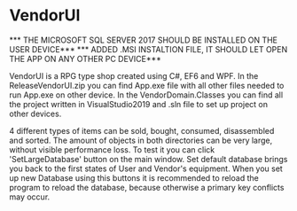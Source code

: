 # VendorUI
*** THE MICROSOFT SQL SERVER 2017 SHOULD BE INSTALLED ON THE USER DEVICE***
*** ADDED .MSI INSTALTION FILE, IT SHOULD LET OPEN THE APP ON ANY OTHER PC DEVICE***

VendorUI is a RPG type shop created using C#, EF6 and WPF.
In the ReleaseVendorUI.zip you can find App.exe file with all other files needed to run App.exe on other device. In the VendorDomain.Classes you can find all the project written in VisualStudio2019 and .sln file to set up project on other devices.



4 different types of items can be sold, bought, consumed, disassembled and sorted. The amount of objects in both directories can be very large, without visible performance loss. To test it you can click 'SetLargeDatabase' button on the main window. Set default database brings you back to the first states of User and Vendor's equipment. When you set up new Database using this buttons it is recommended to reload the program to reload the database, because otherwise a primary key conflicts may occur.
